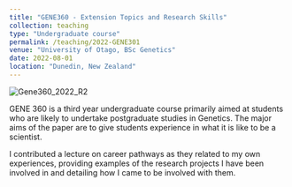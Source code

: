 ```yaml
---
title: "GENE360 - Extension Topics and Research Skills"
collection: teaching
type: "Undergraduate course"
permalink: /teaching/2022-GENE301
venue: "University of Otago, BSc Genetics"
date: 2022-08-01
location: "Dunedin, New Zealand"
---
```

![Gene360_2022_R2](https://github.com/user-attachments/assets/127f69a2-f038-4767-bc88-490721a7914d)

GENE 360 is a third year undergraduate course primarily aimed at students who are likely to undertake postgraduate studies in Genetics. The major aims of the paper are to give students experience in what it is like to be a scientist. 

I contributed a lecture on career pathways as they related to my own experiences, providing examples of the research projects I have been involved in and detailing how I came to be involved with them.
